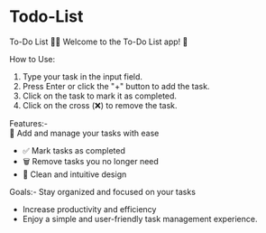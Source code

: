 # Todo-List

To-Do List 📝✅
Welcome to the To-Do List app! 📅

How to Use:
1. Type your task in the input field.
2. Press Enter or click the "+" button to add the task.
3. Click on the task to mark it as completed.
4. Click on the cross (❌) to remove the task.

Features:-  
📝 Add and manage your tasks with ease
- ✅ Mark tasks as completed
- 🗑️ Remove tasks you no longer need
- 🎨 Clean and intuitive design

Goals:- 
Stay organized and focused on your tasks
- Increase productivity and efficiency
- Enjoy a simple and user-friendly task management experience.
